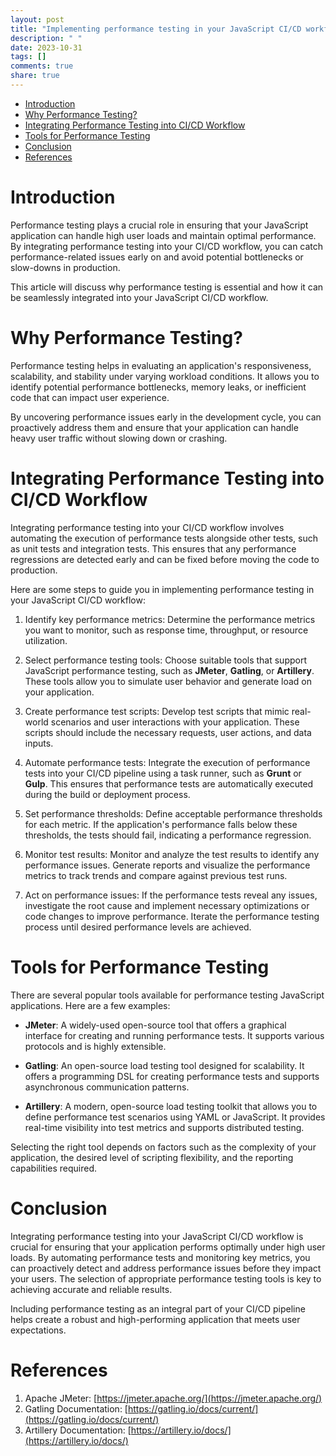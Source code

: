 ```yaml
---
layout: post
title: "Implementing performance testing in your JavaScript CI/CD workflow"
description: " "
date: 2023-10-31
tags: []
comments: true
share: true
---
```


- [Introduction](#introduction)
- [Why Performance Testing?](#why-performance-testing)
- [Integrating Performance Testing into CI/CD Workflow](#integrating-performance-testing-into-cicd-workflow)
- [Tools for Performance Testing](#tools-for-performance-testing)
- [Conclusion](#conclusion)
- [References](#references)

<!-- /TOC -->

# Introduction

Performance testing plays a crucial role in ensuring that your JavaScript application can handle high user loads and maintain optimal performance. By integrating performance testing into your CI/CD workflow, you can catch performance-related issues early on and avoid potential bottlenecks or slow-downs in production.

This article will discuss why performance testing is essential and how it can be seamlessly integrated into your JavaScript CI/CD workflow.

# Why Performance Testing?

Performance testing helps in evaluating an application's responsiveness, scalability, and stability under varying workload conditions. It allows you to identify potential performance bottlenecks, memory leaks, or inefficient code that can impact user experience.

By uncovering performance issues early in the development cycle, you can proactively address them and ensure that your application can handle heavy user traffic without slowing down or crashing.

# Integrating Performance Testing into CI/CD Workflow

Integrating performance testing into your CI/CD workflow involves automating the execution of performance tests alongside other tests, such as unit tests and integration tests. This ensures that any performance regressions are detected early and can be fixed before moving the code to production.

Here are some steps to guide you in implementing performance testing in your JavaScript CI/CD workflow:

1. Identify key performance metrics: Determine the performance metrics you want to monitor, such as response time, throughput, or resource utilization.

2. Select performance testing tools: Choose suitable tools that support JavaScript performance testing, such as **JMeter**, **Gatling**, or **Artillery**. These tools allow you to simulate user behavior and generate load on your application.

3. Create performance test scripts: Develop test scripts that mimic real-world scenarios and user interactions with your application. These scripts should include the necessary requests, user actions, and data inputs.

4. Automate performance tests: Integrate the execution of performance tests into your CI/CD pipeline using a task runner, such as **Grunt** or **Gulp**. This ensures that performance tests are automatically executed during the build or deployment process.

5. Set performance thresholds: Define acceptable performance thresholds for each metric. If the application's performance falls below these thresholds, the tests should fail, indicating a performance regression.

6. Monitor test results: Monitor and analyze the test results to identify any performance issues. Generate reports and visualize the performance metrics to track trends and compare against previous test runs.

7. Act on performance issues: If the performance tests reveal any issues, investigate the root cause and implement necessary optimizations or code changes to improve performance. Iterate the performance testing process until desired performance levels are achieved.

# Tools for Performance Testing

There are several popular tools available for performance testing JavaScript applications. Here are a few examples:

- **JMeter**: A widely-used open-source tool that offers a graphical interface for creating and running performance tests. It supports various protocols and is highly extensible.

- **Gatling**: An open-source load testing tool designed for scalability. It offers a programming DSL for creating performance tests and supports asynchronous communication patterns.

- **Artillery**: A modern, open-source load testing toolkit that allows you to define performance test scenarios using YAML or JavaScript. It provides real-time visibility into test metrics and supports distributed testing.

Selecting the right tool depends on factors such as the complexity of your application, the desired level of scripting flexibility, and the reporting capabilities required.

# Conclusion

Integrating performance testing into your JavaScript CI/CD workflow is crucial for ensuring that your application performs optimally under high user loads. By automating performance tests and monitoring key metrics, you can proactively detect and address performance issues before they impact your users. The selection of appropriate performance testing tools is key to achieving accurate and reliable results.

Including performance testing as an integral part of your CI/CD pipeline helps create a robust and high-performing application that meets user expectations.

# References

1. Apache JMeter: [https://jmeter.apache.org/](https://jmeter.apache.org/)
2. Gatling Documentation: [https://gatling.io/docs/current/](https://gatling.io/docs/current/)
3. Artillery Documentation: [https://artillery.io/docs/](https://artillery.io/docs/)